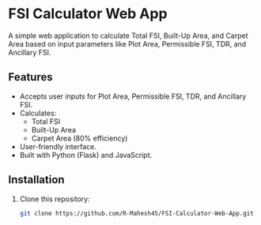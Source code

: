 # FSI Calculator Web App

A simple web application to calculate Total FSI, Built-Up Area, and Carpet Area based on input parameters like Plot Area, Permissible FSI, TDR, and Ancillary FSI.

## Features
- Accepts user inputs for Plot Area, Permissible FSI, TDR, and Ancillary FSI.
- Calculates:
  - Total FSI
  - Built-Up Area
  - Carpet Area (80% efficiency)
- User-friendly interface.
- Built with Python (Flask) and JavaScript.

## Installation

1. Clone this repository:
   ```bash
   git clone https://github.com/R-Mahesh45/FSI-Calculator-Web-App.git
